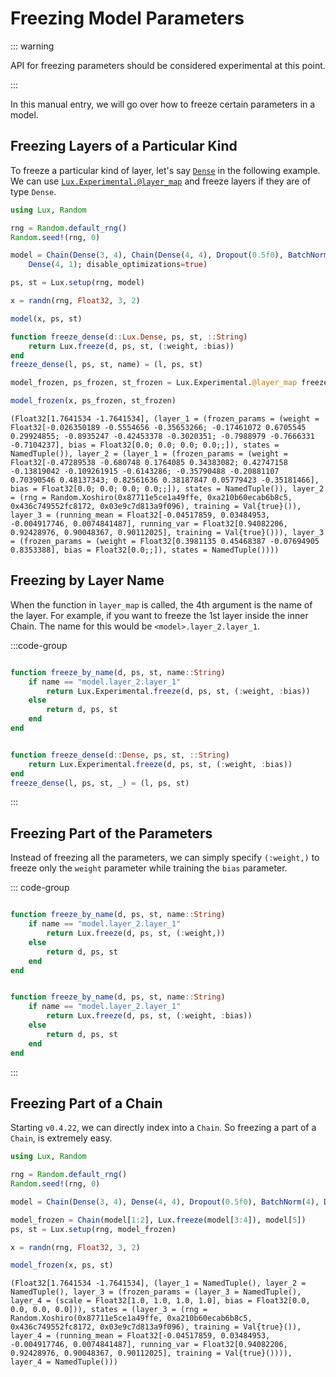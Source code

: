 
<a id='Freezing Model Parameters'></a>

# Freezing Model Parameters


::: warning


API for freezing parameters should be considered experimental at this point.


:::


In this manual entry, we will go over how to freeze certain parameters in a model.


<a id='Freezing Layers of a Particular Kind'></a>

## Freezing Layers of a Particular Kind


To freeze a particular kind of layer, let's say [`Dense`](../api/Lux/layers#Lux.Dense) in the following example. We can use [`Lux.Experimental.@layer_map`](../api/Lux/contrib#Lux.Experimental.@layer_map) and freeze layers if they are of type `Dense`.


```julia
using Lux, Random

rng = Random.default_rng()
Random.seed!(rng, 0)

model = Chain(Dense(3, 4), Chain(Dense(4, 4), Dropout(0.5f0), BatchNorm(4)),
    Dense(4, 1); disable_optimizations=true)

ps, st = Lux.setup(rng, model)

x = randn(rng, Float32, 3, 2)

model(x, ps, st)

function freeze_dense(d::Lux.Dense, ps, st, ::String)
    return Lux.freeze(d, ps, st, (:weight, :bias))
end
freeze_dense(l, ps, st, name) = (l, ps, st)

model_frozen, ps_frozen, st_frozen = Lux.Experimental.@layer_map freeze_dense model ps st

model_frozen(x, ps_frozen, st_frozen)
```


```
(Float32[1.7641534 -1.7641534], (layer_1 = (frozen_params = (weight = Float32[-0.026350189 -0.5554656 -0.35653266; -0.17461072 0.6705545 0.29924855; -0.8935247 -0.42453378 -0.3020351; -0.7988979 -0.7666331 -0.7104237], bias = Float32[0.0; 0.0; 0.0; 0.0;;]), states = NamedTuple()), layer_2 = (layer_1 = (frozen_params = (weight = Float32[-0.47289538 -0.680748 0.1764085 0.34383082; 0.42747158 -0.13819042 -0.109261915 -0.6143286; -0.35790488 -0.20881107 0.70390546 0.48137343; 0.82561636 0.38187847 0.05779423 -0.35181466], bias = Float32[0.0; 0.0; 0.0; 0.0;;]), states = NamedTuple()), layer_2 = (rng = Random.Xoshiro(0x87711e5ce1a49ffe, 0xa210b60ecab6b8c5, 0x436c749552fc8172, 0x03e9c7d813a9f096), training = Val{true}()), layer_3 = (running_mean = Float32[-0.04517859, 0.03484953, -0.004917746, 0.0074841487], running_var = Float32[0.94082206, 0.92428976, 0.90048367, 0.90112025], training = Val{true}())), layer_3 = (frozen_params = (weight = Float32[0.3981135 0.45468387 -0.07694905 0.8353388], bias = Float32[0.0;;]), states = NamedTuple())))
```


<a id='Freezing by Layer Name'></a>

## Freezing by Layer Name


When the function in `layer_map` is called, the 4th argument is the name of the layer. For example, if you want to freeze the 1st layer inside the inner Chain. The name for this would be `<model>.layer_2.layer_1`.


:::code-group


```julia [Freezing by Layer Name]

function freeze_by_name(d, ps, st, name::String)
    if name == "model.layer_2.layer_1"
        return Lux.Experimental.freeze(d, ps, st, (:weight, :bias))
    else
        return d, ps, st
    end
end

```


```julia [Freezing by Layer Type]

function freeze_dense(d::Dense, ps, st, ::String)
    return Lux.Experimental.freeze(d, ps, st, (:weight, :bias))
end
freeze_dense(l, ps, st, _) = (l, ps, st)

```


:::


<a id='Freezing Part of the Parameters'></a>

## Freezing Part of the Parameters


Instead of freezing all the parameters, we can simply specify `(:weight,)` to freeze only the `weight` parameter while training the `bias` parameter.


::: code-group


```julia [Freezing Some Parameters of a Layer]

function freeze_by_name(d, ps, st, name::String)
    if name == "model.layer_2.layer_1"
        return Lux.freeze(d, ps, st, (:weight,))
    else
        return d, ps, st
    end
end

```


```julia [Freezing All Parameters of a Layer]

function freeze_by_name(d, ps, st, name::String)
    if name == "model.layer_2.layer_1"
        return Lux.freeze(d, ps, st, (:weight, :bias))
    else
        return d, ps, st
    end
end

```


:::


<a id='Freezing Part of a Chain'></a>

## Freezing Part of a Chain


Starting `v0.4.22`, we can directly index into a `Chain`. So freezing a part of a `Chain`, is extremely easy.


```julia
using Lux, Random

rng = Random.default_rng()
Random.seed!(rng, 0)

model = Chain(Dense(3, 4), Dense(4, 4), Dropout(0.5f0), BatchNorm(4), Dense(4, 1))

model_frozen = Chain(model[1:2], Lux.freeze(model[3:4]), model[5])
ps, st = Lux.setup(rng, model_frozen)

x = randn(rng, Float32, 3, 2)

model_frozen(x, ps, st)
```


```
(Float32[1.7641534 -1.7641534], (layer_1 = NamedTuple(), layer_2 = NamedTuple(), layer_3 = (frozen_params = (layer_3 = NamedTuple(), layer_4 = (scale = Float32[1.0, 1.0, 1.0, 1.0], bias = Float32[0.0, 0.0, 0.0, 0.0])), states = (layer_3 = (rng = Random.Xoshiro(0x87711e5ce1a49ffe, 0xa210b60ecab6b8c5, 0x436c749552fc8172, 0x03e9c7d813a9f096), training = Val{true}()), layer_4 = (running_mean = Float32[-0.04517859, 0.03484953, -0.004917746, 0.0074841487], running_var = Float32[0.94082206, 0.92428976, 0.90048367, 0.90112025], training = Val{true}()))), layer_4 = NamedTuple()))
```

